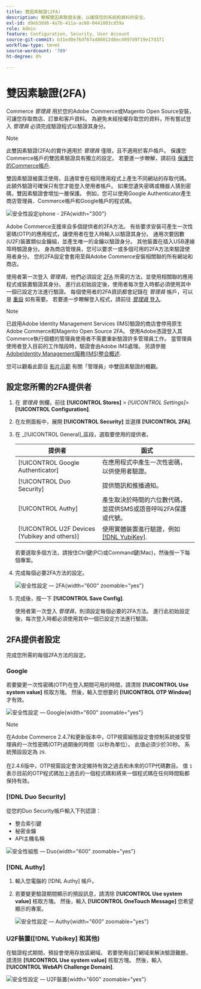 ```yaml
---
title: 雙因素驗證(2FA)
description: 瞭解雙因素驗證支援，以確保您的系統和資料的安全。
exl-id: d9eb3dd6-4a7b-411a-ac08-0441803cd59a
role: Admin
feature: Configuration, Security, User Account
source-git-commit: b31ed0e76df67a486012d8ec4997d9f19e17d371
workflow-type: tm+mt
source-wordcount: '789'
ht-degree: 0%

---
```


# 雙因素驗證(2FA)

Commerce _管理員_ 用於您的Adobe Commerce或Magento Open Source安裝，可讓您存取商店、訂單和客戶資料。 為避免未經授權存取您的資料，所有嘗試登入 _管理員_ 必須完成驗證程式以驗證其身分。

>[!NOTE]
>
>此雙因素驗證(2FA)的實作適用於 _管理員_ 僅限，且不適用於客戶帳戶。 保護您Commerce帳戶的雙因素驗證具有獨立的設定。 若要進一步瞭解，請前往 [保護您的Commerce帳戶](../getting-started/commerce-account-secure.md).

雙因素驗證被廣泛使用，且通常會在相同應用程式上產生不同網站的存取代碼。 此額外驗證可確保只有您才能登入使用者帳戶。 如果您遺失密碼或機器人猜到密碼，雙因素驗證會增加一層保護。 例如，您可以使用Google Authenticator產生商店管理員、Commerce帳戶和Google帳戶的程式碼。

![安全性設定iphone - 2FA](./assets/google-authenticator-iphone.png){width="300"}

Adobe Commerce支援來自多個提供者的2FA方法。 有些要求安裝可產生一次性密碼(OTP)的應用程式，讓使用者在登入時輸入以驗證其身分。 通用次要因數(U2F)裝置類似金鑰組，並產生唯一的金鑰以驗證身分。 其他裝置在插入USB連線埠時驗證身分。 身為商店管理員，您可以要求一或多個可用的2FA方法來驗證使用者身分。 您的2FA設定會套用至與Adobe Commerce安裝相關聯的所有網站和商店。

使用者第一次登入 _管理員_，他們必須設定 [2FA](../configuration-reference/security/2fa.md) 所需的方法，並使用相關聯的應用程式或裝置驗證其身分。 進行此初始設定後，使用者每次登入時都必須使用其中一個已設定方法進行驗證。 每個使用者的2FA資訊都會記錄在 _管理員_ 帳戶，可以是 [重設](security-two-factor-authentication-manage.md) 如有需要。 若要進一步瞭解登入程式，請前往 [_管理員_ 登入](../getting-started/admin-signin.md).

>[!NOTE]
>
>已啟用Adobe Identity Management Services (IMS)驗證的商店會停用原生Adobe Commerce和Magento Open Source 2FA。 使用Adobe憑證登入其Commerce執行個體的管理員使用者不需要重新驗證許多管理員工作。 當管理員使用者登入目前的工作階段時，驗證會由Adobe IMS處理。 另請參閱 [AdobeIdentity Management服務(IMS)整合概述](https://experienceleague.adobe.com/docs/commerce-admin/start/admin/ims/adobe-ims-integration-overview.html).

您可以觀看此節目 [影片示範](https://video.tv.adobe.com/v/339104?quality=12&learn=on) 有關「管理員」中雙因素驗證的概觀。

## 設定您所需的2FA提供者

1. 在 _管理員_ 側欄，前往 **[!UICONTROL Stores]** > _[!UICONTROL Settings]_>**[!UICONTROL Configuration]**.

1. 在左側面板中，展開 **[!UICONTROL Security]** 並選擇 **[!UICONTROL 2FA]**.

1. 在 _[!UICONTROL General]_區段，選取要使用的提供者。

   | 提供者 | 函式 |
   |--- |--- |
   | [!UICONTROL Google Authenticator] | 在應用程式中產生一次性密碼，以供使用者驗證。 |
   | [!UICONTROL Duo Security] | 提供簡訊和推播通知。 |
   | [!UICONTROL Authy] | 產生取決於時間的六位數代碼，並提供SMS或語音呼叫2FA保護或代號。 |
   | [!UICONTROL U2F Devices (Yubikey and others)] | 使用實體裝置進行驗證，例如 [[!DNL YubiKey]](https://www.yubico.com/). |

   若要選取多個方法，請按住Ctrl鍵(PC)或Command鍵(Mac)，然後按一下每個專案。

1. 完成每個必要2FA方法的設定。

   ![安全性設定 — 2FA](../configuration-reference/security/assets/2fa-general.png){width="600" zoomable="yes"}

1. 完成後，按一下 **[!UICONTROL Save Config]**.

   使用者第一次登入 _管理員_，則須設定每個必要的2FA方法。 進行此初始設定後，每次登入時都必須使用其中一個已設定方法進行驗證。

## 2FA提供者設定

完成您所需的每個2FA方法的設定。

### Google

若要變更一次性密碼(OTP)在登入期間可用的時間，請清除 **[!UICONTROL Use system value]** 核取方塊。 然後，輸入您想要的 **[!UICONTROL OTP Window]** 才有效。

![安全性設定 — Google](../configuration-reference/security/assets/2fa-google.png){width="600" zoomable="yes"}

>[!NOTE]
>
>在Adobe Commerce 2.4.7和更新版本中，OTP視窗組態設定會控制系統接受管理員的一次性密碼(OTP)過期後的時間（以秒為單位）。 此值必須少於30秒。 系統預設設定為 `29`.<br><br> 在2.4.6版中，OTP視窗設定會決定維持有效之過去和未來的OTP代碼數目。 值 `1` 表示目前的OTP程式碼加上過去的一個程式碼和將來一個程式碼在任何時間點都保持有效。

### [!DNL Duo Security]

從您的Duo Security帳戶輸入下列認證：

- 整合索引鍵
- 秘密金鑰
- API主機名稱

![安全性組態 — Duo](../configuration-reference/security/assets/2fa-duo-security.png){width="600" zoomable="yes"}

### [!DNL Authy]

1. 輸入您電腦的 [!DNL Authy] 帳戶。

1. 若要變更驗證期間顯示的預設訊息，請清除 **[!UICONTROL Use system value]** 核取方塊。 然後，輸入 **[!UICONTROL OneTouch Message]** 您希望顯示的專案。

   ![安全性設定 — Authy](../configuration-reference/security/assets/2fa-authy.png){width="600" zoomable="yes"}

### U2F裝置([!DNL Yubikey] 和其他)

在驗證程式期間，預設會使用存放區網域。 若要使用自訂網域來解決驗證難題，請清除 **[!UICONTROL Use system value]** 核取方塊。 然後，輸入 **[!UICONTROL WebAPi Challenge Domain]**.

![安全性設定 — U2F裝置](../configuration-reference/security/assets/2fa-u2f-key.png){width="600" zoomable="yes"}
